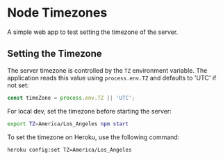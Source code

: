# Node Timezones

A simple web app to test setting the timezone of the server.

## Setting the Timezone

The server timezone is controlled by the `TZ` environment variable. The application reads this value using `process.env.TZ` and defaults to 'UTC' if not set:

```javascript
const timeZone = process.env.TZ || 'UTC';
```

For local dev, set the timezone before starting the server:

```bash
export TZ=America/Los_Angeles npm start
```

To set the timezone on Heroku, use the following command:

```bash
heroku config:set TZ=America/Los_Angeles
```
